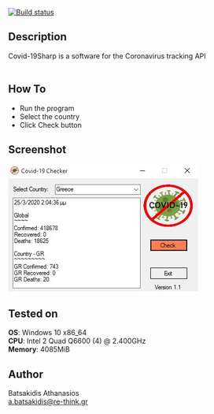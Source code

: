 [![Build status](https://ci.appveyor.com/api/projects/status/bye5x7o9vfb4tnip?svg=true)](https://ci.appveyor.com/project/abatsakidis/covid-19sharp)

## Description ##

Covid-19Sharp is a software for the Coronavirus tracking API<br>
<br>

## How To ##

* Run the program
* Select the country
* Click Check button

## Screenshot

![Alt text](/Screenshot/screen.jpg?raw=true "CovidSharp")

## Tested on ##

**OS**: Windows 10 x86_64 <br>
**CPU**: Intel 2 Quad Q6600 (4) @ 2.400GHz <br>
**Memory**: 4085MiB <br>

## Author ##

Batsakidis Athanasios<br>
a.batsakidis@re-think.gr
